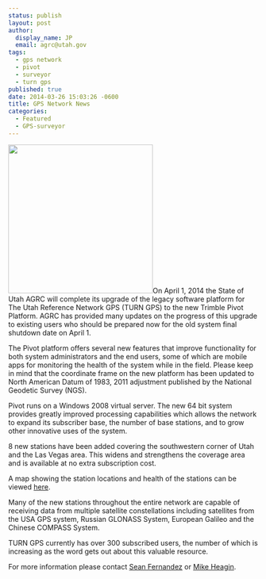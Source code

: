 ```yaml
---
status: publish
layout: post
author:
  display_name: JP
  email: agrc@utah.gov
tags:
  - gps network
  - pivot
  - surveyor
  - turn gps
published: true
date: 2014-03-26 15:03:26 -0600
title: GPS Network News
categories:
  - Featured
  - GPS-surveyor
---
```

<p><a href="{{ "/downloads/GPSNetwork_March2014.png" | prepend: site.baseurl }}"><img src="{{ "/images/GPSNetwork_March2014-291x300.png" | prepend: site.baseurl }}" alt="" title="GPSNetwork_March2014" width="291" height="300" class="inline-text-left" /></a>On April 1, 2014 the State of Utah AGRC will complete its upgrade of the legacy software platform for The Utah Reference Network GPS (TURN GPS) to the new Trimble Pivot Platform. AGRC has provided many updates on the progress of this upgrade to existing users who should be prepared now for the old system final shutdown date on April 1.</p>
<p>The Pivot platform offers several new features that improve functionality for both system administrators and the end users, some of which are mobile apps for monitoring the health of the system while in the field. Please keep in mind that the coordinate frame on the new platform has been updated to North American Datum of 1983, 2011 adjustment published by the National Geodetic Survey (NGS). </p>
<p>Pivot runs on a Windows 2008 virtual server. The new 64 bit system provides greatly improved processing capabilities which allows the network to expand its subscriber base, the number of base stations, and to grow other innovative uses of the system.</p>
<p>8 new stations have been added covering the southwestern corner of Utah and the Las Vegas area. This widens and strengthens the coverage area and is available at no extra subscription cost. </p>
<p>A map showing the station locations and health of the stations can be viewed <a href="http://168.179.231.9/Map/SensorMap.aspx">here</a>. </p>
<p>Many of the new stations throughout the entire network are capable of receiving data from multiple satellite constellations including satellites from the USA GPS system, Russian GLONASS System, European Galileo and the Chinese COMPASS System.  </p>
<p>TURN GPS currently has over 300 subscribed users, the number of which is increasing as the word gets out about this valuable resource.</p>
<p>For more information please contact <a href="mailto:sfernandez@utah.gov">Sean Fernandez</a> or <a href="mailto:mheagin@utah.gov">Mike Heagin</a>.</p>
